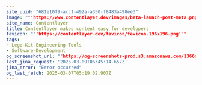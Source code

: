 ```yaml
---
site_uuid: "681e10f9-acc1-492a-a350-f8483a498ee3"
image: ""'https://www.contentlayer.dev/images/beta-launch-post-meta.png'""
site_name: Contentlayer
title: Contentlayer makes content easy for developers
favicon: ""'https://contentlayer.dev/favicon/favicon-196x196.png'""
tags:
- Lego-Kit-Engineering-Tools
- Software-Development
og_screenshot_url: ""https://og-screenshots-prod.s3.amazonaws.com/1366x768/80/false/bf00c1d7e64868ff0a59f5c65fd580f3726a6e543167cb488f021ab22a63db73.jpeg""
last_jina_request: '2025-03-09T06:45:14.657Z'
jina_error: "Error occurred"
og_last_fetch: 2025-03-07T05:19:02.907Z
---
```



